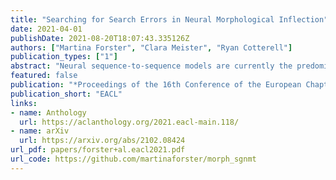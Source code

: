 ```yaml
---
title: "Searching for Search Errors in Neural Morphological Inflection"
date: 2021-04-01
publishDate: 2021-08-20T18:07:43.335126Z
authors: ["Martina Forster", "Clara Meister", "Ryan Cotterell"]
publication_types: ["1"]
abstract: "Neural sequence-to-sequence models are currently the predominant choice for language generation tasks. Yet, on word-level tasks, exact inference of these models reveals the empty string is often the global optimum. Prior works have speculated this phenomenon is a result of the inadequacy of neural models for language generation. However, in the case of morphological inflection, we find that the empty string is almost never the most probable solution under the model. Further, greedy search often finds the global optimum. These observations suggest that the poor calibration of many neural models may stem from characteristics of a specific subset of tasks rather than general ill-suitedness of such models for language generation."
featured: false
publication: "*Proceedings of the 16th Conference of the European Chapter of the Association for Computational Linguistics*"
publication_short: "EACL"
links:
- name: Anthology
  url: https://aclanthology.org/2021.eacl-main.118/
- name: arXiv
  url: https://arxiv.org/abs/2102.08424
url_pdf: papers/forster+al.eacl2021.pdf
url_code: https://github.com/martinaforster/morph_sgnmt
---
```


